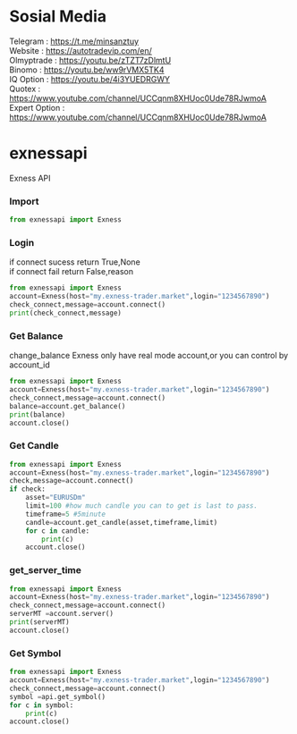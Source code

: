 # Sosial Media
Telegram : https://t.me/minsanztuy        
Website    : https://autotradevip.com/en/  
Olmyptrade : https://youtu.be/zTZT7zDlmtU  
Binomo     : https://youtu.be/ww9rVMX5TK4  
IQ Option  : https://youtu.be/4i3YUEDRGWY  
Quotex     : https://www.youtube.com/channel/UCCqnm8XHUoc0Ude78RJwmoA  
Expert Option     : https://www.youtube.com/channel/UCCqnm8XHUoc0Ude78RJwmoA
# exnessapi
Exness API  


### Import
```python
from exnessapi import Exness
```

### Login 
if connect sucess return True,None  
if connect fail return False,reason  
```python
from exnessapi import Exness
account=Exness(host="my.exness-trader.market",login="1234567890")
check_connect,message=account.connect()
print(check_connect,message)
```

### Get Balance
change_balance
Exness only have real mode account,or you can control by account_id

```python
from exnessapi import Exness
account=Exness(host="my.exness-trader.market",login="1234567890")
check_connect,message=account.connect()
balance=account.get_balance()
print(balance)
account.close()
```

### Get Candle
```python
from exnessapi import Exness
account=Exness(host="my.exness-trader.market",login="1234567890")
check,message=account.connect()
if check:
    asset="EURUSDm"
    limit=100 #how much candle you can to get is last to pass.
    timeframe=5 #5minute
    candle=account.get_candle(asset,timeframe,limit)
    for c in candle:
        print(c)
    account.close()
```

### get_server_time
```python
from exnessapi import Exness
account=Exness(host="my.exness-trader.market",login="1234567890")
check_connect,message=account.connect()
serverMT =account.server()
print(serverMT)
account.close()
```

### Get Symbol
```python
from exnessapi import Exness
account=Exness(host="my.exness-trader.market",login="1234567890")
check_connect,message=account.connect()
symbol =api.get_symbol()
for c in symbol:
    print(c)
account.close()
```
